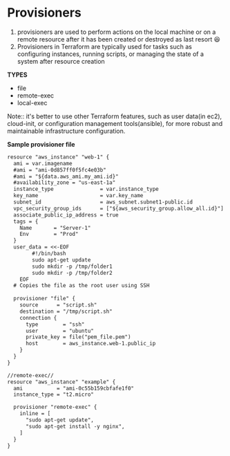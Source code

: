 #                   Provisioners                                 

1) provisioners are used to perform actions on the local machine or on a remote resource after it has been created or destroyed as last resort :laughing:
2) Provisioners in Terraform are typically used for tasks such as configuring instances, running scripts, or managing the state of a system after resource creation

**TYPES**
- file
- remote-exec
- local-exec

Note::
 it's better to use other Terraform features, such as user data(in ec2), cloud-init, or configuration management tools(ansible), for more robust and maintainable infrastructure configuration.

**Sample provisioner file**
```diff
resource "aws_instance" "web-1" {
  ami = var.imagename
  #ami = "ami-0d857ff0f5fc4e03b"
  #ami = "${data.aws_ami.my_ami.id}"
  #availability_zone = "us-east-1a"
  instance_type               = var.instance_type
  key_name                    = var.key_name
  subnet_id                   = aws_subnet.subnet1-public.id
  vpc_security_group_ids      = ["${aws_security_group.allow_all.id}"]
  associate_public_ip_address = true
  tags = {
    Name       = "Server-1"
    Env        = "Prod"
  }
  user_data = <<-EOF
		#!/bin/bash
        sudo apt-get update
		sudo mkdir -p /tmp/folder1
        sudo mkdir -p /tmp/folder2
	EOF
  # Copies the file as the root user using SSH
  
  provisioner "file" {
    source      = "script.sh"
    destination = "/tmp/script.sh"
    connection {
      type        = "ssh"
      user        = "ubuntu"
      private_key = file("pem_file.pem")
      host        = aws_instance.web-1.public_ip
    }
  }
}

```

```diff
//remote-exec//
resource "aws_instance" "example" {
  ami           = "ami-0c55b159cbfafe1f0"
  instance_type = "t2.micro"

  provisioner "remote-exec" {
    inline = [
      "sudo apt-get update",
      "sudo apt-get install -y nginx",
    ]
  } 
}


```

